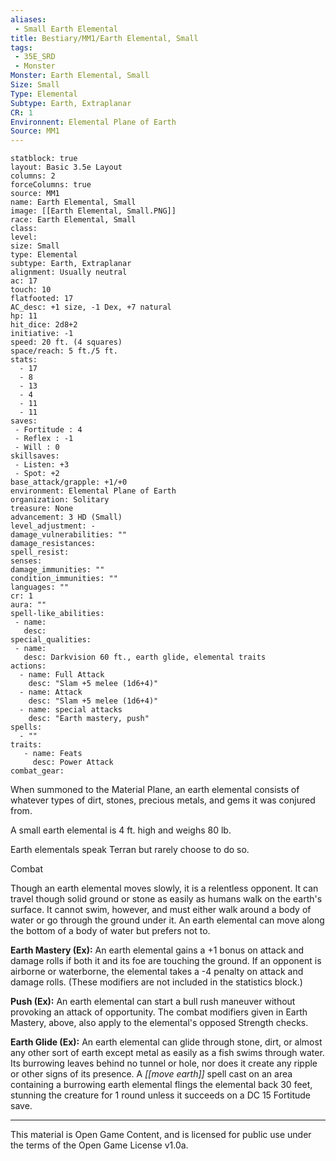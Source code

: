 ```yaml
---
aliases:
 - Small Earth Elemental
title: Bestiary/MM1/Earth Elemental, Small
tags: 
 - 35E_SRD
 - Monster
Monster: Earth Elemental, Small
Size: Small
Type: Elemental
Subtype: Earth, Extraplanar
CR: 1
Environnent: Elemental Plane of Earth
Source: MM1
---
```


```statblock
statblock: true
layout: Basic 3.5e Layout
columns: 2
forceColumns: true
source: MM1 
name: Earth Elemental, Small
image: [[Earth Elemental, Small.PNG]]
race: Earth Elemental, Small
class: 
level: 
size: Small
type: Elemental
subtype: Earth, Extraplanar
alignment: Usually neutral
ac: 17
touch: 10
flatfooted: 17
AC_desc: +1 size, -1 Dex, +7 natural
hp: 11
hit_dice: 2d8+2
initiative: -1
speed: 20 ft. (4 squares)
space/reach: 5 ft./5 ft.
stats:
  - 17
  - 8
  - 13
  - 4
  - 11
  - 11
saves:
 - Fortitude : 4
 - Reflex : -1
 - Will : 0
skillsaves:
 - Listen: +3
 - Spot: +2
base_attack/grapple: +1/+0
environment: Elemental Plane of Earth
organization: Solitary
treasure: None
advancement: 3 HD (Small)
level_adjustment: -
damage_vulnerabilities: ""
damage_resistances: 
spell_resist: 
senses: 
damage_immunities: ""
condition_immunities: ""
languages: ""
cr: 1
aura: ""
spell-like_abilities:
 - name: 
   desc: 
special_qualities:
 - name:
   desc: Darkvision 60 ft., earth glide, elemental traits
actions:
  - name: Full Attack
    desc: "Slam +5 melee (1d6+4)"
  - name: Attack
    desc: "Slam +5 melee (1d6+4)"
  - name: special attacks
    desc: "Earth mastery, push"
spells:
  - ""
traits:
   - name: Feats
     desc: Power Attack
combat_gear:  
```


When summoned to the Material Plane, an earth elemental consists of whatever types of dirt, stones, precious metals, and gems it was conjured from.

A small earth elemental is 4 ft. high and weighs 80 lb.

Earth elementals speak Terran but rarely choose to do so.

Combat

Though an earth elemental moves slowly, it is a relentless opponent. It can travel though solid ground or stone as easily as humans walk on the earth's surface. It cannot swim, however, and must either walk around a body of water or go through the ground under it. An earth elemental can move along the bottom of a body of water but prefers not to.


**Earth Mastery (Ex):** An earth elemental gains a +1 bonus on attack and damage rolls if both it and its foe are touching the ground. If an opponent is airborne or waterborne, the elemental takes a -4 penalty on attack and damage rolls. (These modifiers are not included in the statistics block.)


**Push (Ex):** An earth elemental can start a bull rush maneuver without provoking an attack of opportunity. The combat modifiers given in Earth Mastery, above, also apply to the elemental's opposed Strength checks.


**Earth Glide (Ex):** An earth elemental can glide through stone, dirt, or almost any other sort of earth except metal as easily as a fish swims through water. Its burrowing leaves behind no tunnel or hole, nor does it create any ripple or other signs of its presence. A *[[move earth]]* spell cast on an area containing a burrowing earth elemental flings the elemental back 30 feet, stunning the creature for 1 round unless it succeeds on a DC 15 Fortitude save.

---

This material is Open Game Content, and is licensed for public use under the terms of the Open Game License v1.0a.
